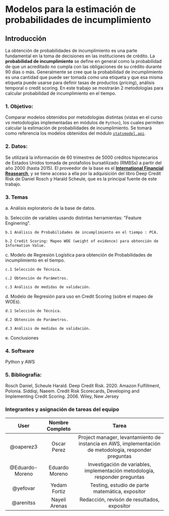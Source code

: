 # Modelos para la estimación de probabilidades de incumplimiento

## Introducción

La obtención de probabilidades de incumplimiento es una parte fundamental en la toma de decisiones en las instituciones de crédito. La **probabilidad de incumplimiento** se define en general como la probabilidad de que un acreditado no cumpla con las obligaciones de su crédito durante $90$ días o más. Generalmente se cree que la probabilidad de incumplimiento es una cantidad que puede ser tomada como una etiqueta y que esa misma etiqueta puede usarse para definir tasas de productos (*pricing*), análisis temporal o credit scoring. En este trabajo se mostrarán $2$ metodologías para calcular probabilidad de incumplimiento en el tiempo.

### 1. Objetivo:

Comparar modelos obtenidos por metodologías distintas (vistas en el curso *vs* metodologías implementadas en módulos de `Python`), los cuales permiten calcular la estimación de probabilidades de incumplimiento. Se tomará como referencia los modelos obtenidos 
del módulo [`statsmodel.api`](https://www.statsmodels.org/stable/examples/notebooks/generated/glm_formula.html).

### 2. Datos:

Se utilizará la información de 60 trimestres de 5000 créditos hipotecarios de Estados Unidos tomada de protafolios bursatilizado (RMBSs) a partir del año 2000 (hasta 2015). El proveedor de la base es el [**International Financial Reasearch**](http://www.internationalfinancialresearch.org/), y se tiene acceso a ella por la adquisición del libro Deep Credit Risk de Daniel Rosch y Harald Scheule, que es la principal fuente de este trabajo.


### 3. Temas

a. Análisis exploratorio de la base de datos.

b. Selección de variables usando distintas herramientas: "Feature Enginering".
	
	b.1 Análisis de Probabilidades de incumplimiento en el tiempo : PCA.
	
	b.2 Credit Scoring: Mapeo WOE (weight of evidence) para obtención de Information Value.
	
c. Modelo de Regresión Logística para obtención de Probabilidades de incumplimiento en el tiempo.
	
	c.1 Selección de Técnica.
	
	c.2 Obtención de Parámetros.
	
	c.3 Análisis de medidas de validación.
	
d. Modelo de Regresión para uso en Credit Scoring (sobre el mapeo de WOEś).
	
	d.1 Selección de Técnica.
	
	d.2 Obtención de Parámetros.
	
	d.3 Análisis de medidas de validación.
	
e. Conclusiones

### 4. Software
Python y AWS

### 5. Bibliografía:
Rosch Daniel, Scheule Harald. Deep Credit Risk. 2020. Amazon Fulfillment, Polonia.
Siddiqi, Naeem. Credit Risk Scorecards, Developing and Implementing Credit Scoring. 2006. Wiley, New Jersey 

### Integrantes y asignación de tareas del equipo

|User | Nombre Completo| Tarea |
|:---:|:---:|:---:|
|@oaperez3|Oscar Perez|Project manager, levantamiento de instancia en AWS, implementación de metodología, responder preguntas
|@Eduardo-Moreno|Eduardo Moreno|Investigación de variables, implementación metodología, responder preguntas
|@yefovar|Yedam Fortiz|Testing, estudio de parte matemática, expositor
|@arenitss|Nayeli Arenas|Redacción, revisón de resultados, expositor


